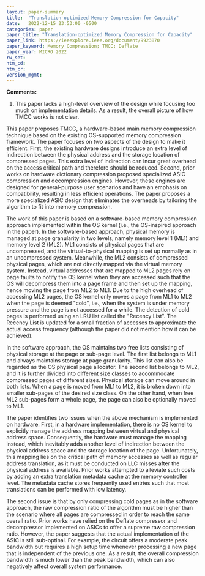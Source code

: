 ```yaml
---
layout: paper-summary
title:  "Translation-optimized Memory Compression for Capacity"
date:   2022-12-15 23:53:00 -0500
categories: paper
paper_title: "Translation-optimized Memory Compression for Capacity"
paper_link: https://ieeexplore.ieee.org/document/9923870
paper_keyword: Memory Compression; TMCC; Deflate
paper_year: MICRO 2022
rw_set:
htm_cd:
htm_cr:
version_mgmt:
---
```


**Comments:**

1. This paper lacks a high-level overview of the design while focusing too much on implementation details. 
As a result, the overall picture of how TMCC works is not clear.

This paper proposes TMCC, a hardware-based main memory compression technique based on the existing OS-supported 
memory compression framework. The paper focuses on two aspects of the design to make it efficient. First, the 
existing hardware designs introduce an extra level of indirection between the physical address and the storage location
of compressed pages. This extra level of indirection can incur great overhead on the access critical path and 
therefore should be reduced. Second, prior works on hardware dictionary compression proposed specialized ASIC 
compression and decompression engines. However, these engines are designed for general-purpose user scenarios and 
have an emphasis on compatibility, resulting in less efficient operations. The paper proposes a more specialized 
ASIC design that eliminates the overheads by tailoring the algorithm to fit into memory compression.

The work of this paper is based on a software-based memory compression approach implemented within the OS kernel 
(i.e., the OS-inspired approach in the paper). In the software-based approach, physical memory is managed at 
page granularity in two levels, namely memory level 1 (ML1) and memory level 2 (ML2). ML1 consists of physical pages
that are uncompressed, and the virtual-to-physical mapping is set up normally as in an uncompressed system. Meanwhile,
the ML2 consists of compressed physical pages, which are not directly mapped via the virtual memory system. 
Instead, virtual addresses that are mapped to ML2 pages rely on page faults to notify the OS kernel when they are 
accessed such that the OS will decompress them into a page frame and then set up the mapping, hence moving the 
page from ML2 to ML1.
Due to the high overhead of accessing ML2 pages, the OS kernel only moves a page from ML1 to ML2 when the page is 
deemed "cold", i.e., when the system is under memory pressure and the page is not accessed for a while. 
The detection of cold pages is performed using an LRU list called the "Recency List". The Recency List is updated
for a small fraction of accesses to approximate the actual access frequency (although the paper did not mention how
it can be achieved).

In the software approach, the OS maintains two free lists consisting of physical storage at the page or sub-page level.
The first list belongs to ML1 and always maintains storage at page granularity. This list can also be regarded as the 
OS physical page allocator. The second list belongs to ML2, and it is further divided into different size classes to 
accommodate compressed pages of different sizes. Physical storage can move around in both lists. When a page 
is moved from ML1 to ML2, it is broken down into smaller sub-pages of the desired size class. On the other hand, when
free ML2 sub-pages form a whole page, the page can also be optionally moved to ML1.

The paper identifies two issues when the above mechanism is implemented on hardware. First, in a hardware 
implementation, there is no OS kernel to explicitly manage the address mapping between virtual and physical address
space. Consequently, the hardware must manage the mapping instead, which inevitably adds another level of indirection
between the physical address space and the storage location of the page. 
Unfortunately, this mapping lies on the critical path of memory accesses as well as regular address translation, as 
it must be conducted on LLC misses after the physical address is available. 
Prior works attempted to alleviate such costs by adding an extra translation metadata cache at the memory controller
level. The metadata cache stores frequently used entries such that most translations can be performed with low latency.

The second issue is that by only compressing cold pages as in the software approach, the raw compression ratio of the 
algorithm must be higher than the scenario where all pages are compressed in order to reach the same overall ratio.
Prior works have relied on the Deflate compressor and decompressor implemented on ASICs to offer a supreme raw
compression ratio. However, the paper suggests that the actual implementation of the ASIC is still sub-optinal.
For example, the circuit offers a moderate peak bandwidth but requires a high setup time whenever processing
a new page that is independent of the previous one. As a result, the overall compression bandwidth is much lower 
than the peak bandwidth, which can also negatively affect overall system performance.


